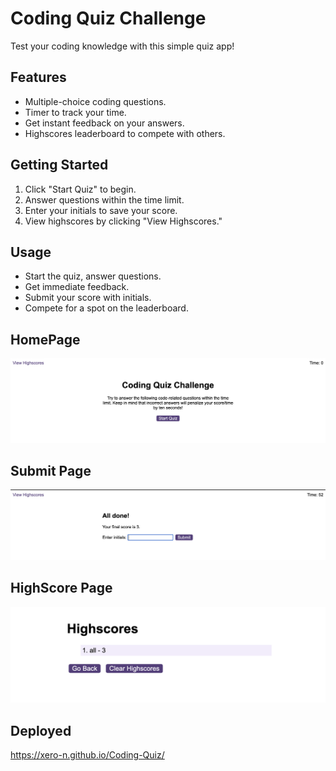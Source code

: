 # Coding Quiz Challenge

Test your coding knowledge with this simple quiz app!

## Features

- Multiple-choice coding questions.
- Timer to track your time.
- Get instant feedback on your answers.
- Highscores leaderboard to compete with others.

## Getting Started

1. Click "Start Quiz" to begin.
2. Answer questions within the time limit.
3. Enter your initials to save your score.
4. View highscores by clicking "View Highscores."

## Usage

- Start the quiz, answer questions.
- Get immediate feedback.
- Submit your score with initials.
- Compete for a spot on the leaderboard.

## HomePage
![HomePage](<README images/Home-Page.png>)

## Submit Page
![Submit Initials](<README images/Submit-Page.png>)

## HighScore Page
![HighScore Page](<README images/Highscore.png>)

## Deployed

https://xero-n.github.io/Coding-Quiz/
